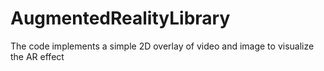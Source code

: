 # AugmentedRealityLibrary
The code implements a simple 2D overlay of video and image to visualize the AR effect
